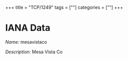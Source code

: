 +++
title = "TCP/1249"
tags = [""]
categories = [""]
+++

# IANA Data

_Name:_ mesavistaco

_Description:_ Mesa Vista Co

